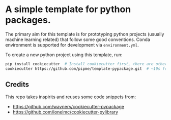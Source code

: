 # A simple template for python packages.

The primary aim for this template is for prototyping python projects (usually machine learning related) that follow some good conventions. Conda environment is supported for development via `environment.yml`.

To create a new python project using this template, run:

```bash
pip install cookiecutter  # Install cookiecutter first, there are other ways, e.g. brew install
cookiecutter https://github.com/pipme/template-pypackage.git  # ~10s for setup
```

## Credits

This repo takes inspirits and reuses some code snippets from:

- https://github.com/waynerv/cookiecutter-pypackage
- https://github.com/ionelmc/cookiecutter-pylibrary
